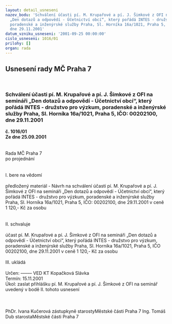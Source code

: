 ```yaml
---
layout: detail_usneseni
nazev_bodu: 'Schválení účasti pí. M. Krupařové a pí. J. Šimkové z OFI na semináři
  „Den dotazů a odpovědí - Účetnictví obcí“, který pořádá INTES - družstvo pro výzkum,
  poradenské a inženýrské služby Praha, Sl. Horníka 16a/1021, Praha 5, IČO: 00202100,
  dne 29.11.2001'
datum_vzniku_usneseni: '2001-09-25 00:00:00'
cislo_usneseni: 1016/01
prilohy: []
organ: rada
---
```

<div id="ucUsn_pList" class="usn">
	<span><h2>Usnesení rady MČ Praha 7 </h2>
<br></span><div class="standBody">
<span><h3>Schválení účasti pí. M. Krupařové a pí. J. Šimkové z OFI na semináři „Den dotazů a odpovědí - Účetnictví obcí“, který pořádá INTES - družstvo pro výzkum, poradenské a inženýrské služby Praha, Sl. Horníka 16a/1021, Praha 5, IČO: 00202100, dne 29.11.2001</h3></span><div class="center">
		<strong>č. 1016/01</strong><br>
	</div>
<div class="center">
		<strong>Ze dne 25.09.2001</strong><br><br>
	</div>
<br>Rada MČ Praha 7<br>po projednání<br><br><br>I.	bere na vědomí<br><br> předložený materiál - Návrh na schválení účasti pí. M. Krupařové a pí. J. Šimkové z OFI na semináři „Den dotazů a odpovědí - Účetnictví obcí“, který pořádá INTES - družstvo pro výzkum, poradenské a inženýrské služby Praha, Sl. Horníka 16a/1021, Praha 5, IČO: 00202100, dne 29.11.2001 v ceně 1 120,- Kč za osobu<br><br><br>II.	schvaluje <br><br>účast pí. M. Krupařové a pí. J. Šimkové z OFI na semináři „Den dotazů a odpovědí - Účetnictví obcí“, který pořádá INTES - družstvo pro výzkum, poradenské a inženýrské služby Praha, Sl. Horníka 16a/1021, Praha 5, IČO 00202100, dne 29.11.2001 v ceně 1 120,- Kč za osobu<br><br>III.	ukládá <br><br> Určen:	–––––	VED KT Kopačková Slávka<br>Termín: 15.11.2001<br>Úkol:	zaslat přihlášku pí. M. Krupařové a pí. J. Šimkové z OFI na seminář uvedený v bodě II. tohoto usnesení  <br> <br><br> 	<br>PhDr. Ivana Kučerová zástupkyně starostyMěstské části Praha 7	Ing. Tomáš Dub starostaMěstské části Praha 7<br>	<br><br>
</div>
</div>